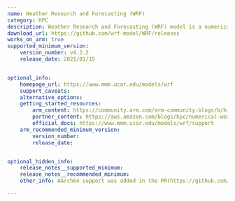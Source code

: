```yaml
---
name: Weather Research and Forecasting (WRF)
category: HPC
description: Weather Research and Forecasting (WRF) model is a numerical weather prediction (NWP) system designed for both atmospheric research and operational forecasting applications.
download_url: https://github.com/wrf-model/WRF/releases
works_on_arm: true
supported_minimum_version:
    version_number: v4.2.2
    release_date: 2021/01/15


optional_info:
    homepage_url: https://www.mmm.ucar.edu/models/wrf
    support_caveats:
    alternative_options:
    getting_started_resources:
        arm_content: https://community.arm.com/arm-community-blogs/b/high-performance-computing-blog/posts/bringing-wrf-up-to-speed-with-arm-neoverse
        partner_content: https://aws.amazon.com/blogs/hpc/numerical-weather-prediction-on-aws-graviton2/
        official_docs: https://www.mmm.ucar.edu/models/wrf/support
    arm_recommended_minimum_version:
        version_number:
        release_date:


optional_hidden_info:
    release_notes__supported_minimum: 
    release_notes__recommended_minimum:
    other_info: AArch64 support was added in the PR(https://github.com/wrf-model/WRF/pull/1301). The PR got merged in Dec 2020 and the next release after the merge is v4.2.2. Tested v4.2.2(https://github.com/wrf-model/WRF/releases/tag/v4.2.2) version and it works on AArch64.

---
```

